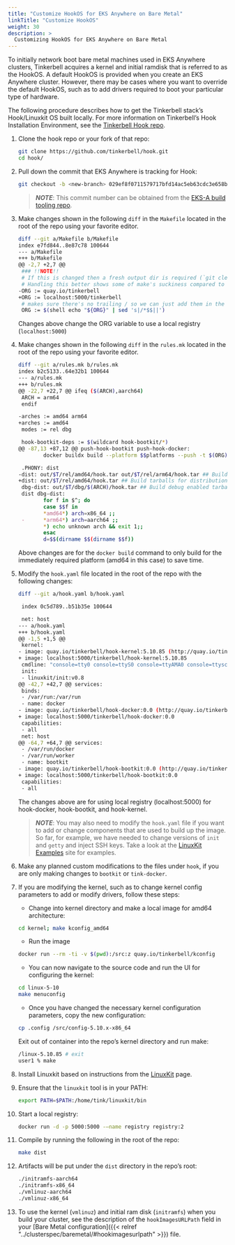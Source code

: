 ```yaml
---
title: "Customize HookOS for EKS Anywhere on Bare Metal"
linkTitle: "Customize HookOS"
weight: 30
description: >
  Customizing HookOS for EKS Anywhere on Bare Metal
---
```


To initially network boot bare metal machines used in EKS Anywhere clusters, Tinkerbell acquires a kernel and initial ramdisk that is referred to as the HookOS.
A default HookOS is provided when you create an EKS Anywhere cluster.
However, there may be cases where you want to override the default HookOS, such as to add drivers required to boot your particular type of hardware.

The following procedure describes how to get the Tinkerbell stack’s Hook/Linuxkit OS built locally.
For more information on Tinkerbell’s Hook Installation Environment, see the [Tinkerbell Hook repo](https://github.com/tinkerbell/hook).

1. Clone the hook repo or your fork of that repo:

    ```bash
    git clone https://github.com/tinkerbell/hook.git
    cd hook/
    ```

1. Pull down the commit that EKS Anywhere is tracking for Hook:

    ```bash
    git checkout -b <new-branch> 029ef8f0711579717bfd14ac5eb63cdc3e658b1d
    ```

    >**_NOTE_**: This commit number can be obtained from the [EKS-A build tooling repo](https://github.com/aws/eks-anywhere-build-tooling/blob/main/projects/tinkerbell/hook/GIT_TAG).
    >

1. Make changes shown in the following `diff` in the `Makefile` located in the root of the repo using your favorite editor. 

    ```bash
    diff --git a/Makefile b/Makefile
    index e7fd844..8e87c78 100644
    --- a/Makefile
    +++ b/Makefile
    @@ -2,7 +2,7 @@
     ### !!NOTE!!
     # If this is changed then a fresh output dir is required (`git clean -fxd` or just `rm -rf out`)
     # Handling this better shows some of make's suckiness compared to newer build tools (redo, tup ...) where the command lines to tools invoked isn't tracked by make
    -ORG := quay.io/tinkerbell
    +ORG := localhost:5000/tinkerbell
     # makes sure there's no trailing / so we can just add them in the recipes which looks nicer
     ORG := $(shell echo "${ORG}" | sed 's|/*$$||')

     ```

    Changes above change the ORG variable to use a local registry (`localhost:5000`) 

1. Make changes shown in the following `diff` in the `rules.mk` located in the root of the repo using your favorite editor.

    ```bash
    diff --git a/rules.mk b/rules.mk
    index b2c5133..64e32b1 100644
    --- a/rules.mk
    +++ b/rules.mk
    @@ -22,7 +22,7 @@ ifeq ($(ARCH),aarch64)
     ARCH = arm64
     endif
 
    -arches := amd64 arm64
    +arches := amd64
     modes := rel dbg
 
     hook-bootkit-deps := $(wildcard hook-bootkit/*)
    @@ -87,13 +87,12 @@ push-hook-bootkit push-hook-docker:
            docker buildx build --platform $$platforms --push -t $(ORG)/$(container):$T $(container)
 
     .PHONY: dist
    -dist: out/$T/rel/amd64/hook.tar out/$T/rel/arm64/hook.tar ## Build tarballs for distribution
    +dist: out/$T/rel/amd64/hook.tar ## Build tarballs for distribution
     dbg-dist: out/$T/dbg/$(ARCH)/hook.tar ## Build debug enabled tarball
     dist dbg-dist:
            for f in $^; do
            case $$f in
            *amd64*) arch=x86_64 ;;
     -      *arm64*) arch=aarch64 ;;
            *) echo unknown arch && exit 1;;
            esac
            d=$$(dirname $$(dirname $$f))

    ```

    Above changes are for the `docker build` command to only build for the immediately required platform (amd64 in this case) to save time.


1. Modify the `hook.yaml` file located in the root of the repo with the following changes:

    ```bash
    diff --git a/hook.yaml b/hook.yaml
    
     index 0c5d789..b51b35e 100644
    
     net: host
    --- a/hook.yaml
    +++ b/hook.yaml
    @@ -1,5 +1,5 @@
     kernel:
    - image: quay.io/tinkerbell/hook-kernel:5.10.85 (http://quay.io/tinkerbell/hook-kernel:5.10.85)
    + image: localhost:5000/tinkerbell/hook-kernel:5.10.85
     cmdline: "console=tty0 console=ttyS0 console=ttyAMA0 console=ttysclp0"
     init:
     - linuxkit/init:v0.8
    @@ -42,7 +42,7 @@ services:
     binds:
     - /var/run:/var/run
     - name: docker
    - image: quay.io/tinkerbell/hook-docker:0.0 (http://quay.io/tinkerbell/hook-docker:0.0)
    + image: localhost:5000/tinkerbell/hook-docker:0.0
     capabilities:
     - all
     net: host
    @@ -64,7 +64,7 @@ services:
     - /var/run/docker
     - /var/run/worker
     - name: bootkit
    - image: quay.io/tinkerbell/hook-bootkit:0.0 (http://quay.io/tinkerbell/hook-bootkit:0.0)
    + image: localhost:5000/tinkerbell/hook-bootkit:0.0
     capabilities:
     - all
    ```

    The changes above are for using local registry (localhost:5000) for hook-docker, hook-bootkit, and hook-kernel. 

    >**_NOTE_**: You may also need to modify the `hook.yaml` file if you want to add or change components that are used to build up the image. So far, for example, we have needed to change versions of `init` and `getty` and inject SSH keys. Take a look at the [LinuxKit Examples](https://github.com/linuxkit/linuxkit/tree/master/examples) site for examples.
    >

1. Make any planned custom modifications to the files under `hook`, if you are only making changes to `bootkit` or `tink-docker`.
    
    
1. If you are modifying the kernel, such as to change kernel config parameters to add or modify drivers, follow these steps:

    * Change into kernel directory and make a local image for amd64 architecture:

    ```bash
    cd kernel; make kconfig_amd64
    ```

    * Run the image

    ```bash
    docker run --rm -ti -v $(pwd):/src:z quay.io/tinkerbell/kconfig
    ```

    * You can now navigate to the source code and run the UI for configuring the kernel:

    ```bash
    cd linux-5-10
    make menuconfig
    ```

    * Once you have changed the necessary kernel configuration parameters, copy the new configuration:

    ```bash
    cp .config /src/config-5.10.x-x86_64
    ```

    Exit out of container into the repo’s kernel directory and run make:

    ```bash
    /linux-5.10.85 # exit
    user1 % make
    ```

1. Install Linuxkit based on instructions from the [LinuxKit](https://github.com/linuxkit/linuxkit) page.
    
    
1. Ensure that the `linuxkit` tool is in your PATH:

    ```bash
    export PATH=$PATH:/home/tink/linuxkit/bin
    ```

1. Start a local registry:

    ```bash
    docker run -d -p 5000:5000 -—name registry registry:2
    ```

1. Compile by running the following in the root of the repo:

    ```bash
    make dist  
    ```
1. Artifacts will be put under the `dist` directory in the repo’s root:

    ```bash
    ./initramfs-aarch64
    ./initramfs-x86_64
    ./vmlinuz-aarch64
    ./vmlinuz-x86_64
    ```

1. To use the kernel (`vmlinuz`) and initial ram disk (`initramfs`) when you build your cluster, see the description of the `hookImagesURLPath` field in your [Bare Metal configuration]({{< relref "../clusterspec/baremetal/#hookimagesurlpath" >}}) file.
